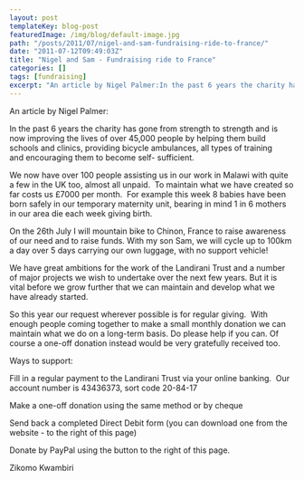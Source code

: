```yaml
---
layout: post
templateKey: blog-post
featuredImage: /img/blog/default-image.jpg
path: "/posts/2011/07/nigel-and-sam-fundraising-ride-to-france/"
date: "2011-07-12T09:49:03Z"
title: "Nigel and Sam - Fundraising ride to France"
categories: []
tags: [fundraising]
excerpt: "An article by Nigel Palmer:In the past 6 years the charity has gone from strength to strength and i..."
---
```


An article by Nigel Palmer:

In the past 6 years the charity has gone from strength to strength and is now improving the lives of over 45,000 people by helping them build schools and clinics, providing bicycle ambulances, all types of training and encouraging them to become self- sufficient. 

We now have over 100 people assisting us in our work in Malawi with quite a few in the UK too, almost all unpaid.  To maintain what we have created so far costs us £7000 per month.  For example this week 8 babies have been born safely in our temporary maternity unit, bearing in mind 1 in 6 mothers in our area die each week giving birth. 

On the 26th July I will mountain bike to Chinon, France to raise awareness of our need and to raise funds. With my son Sam, we will cycle up to 100km a day over 5 days carrying our own luggage, with no support vehicle!  

We have great ambitions for the work of the Landirani Trust and a number of major projects we wish to undertake over the next few years. But it is vital before we grow further that we can maintain and develop what we have already started.  

So this year our request wherever possible is for regular giving.  With enough people coming together to make a small monthly donation we can maintain what we do on a long-term basis. Do please help if you can. Of course a one-off donation instead would be very gratefully received too.  

Ways to support: 

Fill in a regular payment to the Landirani Trust via your online banking.  Our account number is 43436373, sort code 20-84-17 

Make a one-off donation using the same method or by cheque 

Send back a completed Direct Debit form (you can download one from the website - to the right of this page) 

Donate by PayPal using the button to the right of this page.

Zikomo Kwambiri

<div>
</div>